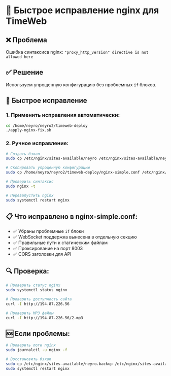 # 🚀 Быстрое исправление nginx для TimeWeb

## ❌ Проблема
Ошибка синтаксиса nginx: `"proxy_http_version" directive is not allowed here`

## ✅ Решение
Используем упрощенную конфигурацию без проблемных `if` блоков.

## 🔧 Быстрое исправление

### 1. Применить исправления автоматически:
```bash
cd /home/neyro/neyro2/timeweb-deploy
./apply-nginx-fix.sh
```

### 2. Ручное исправление:
```bash
# Создать бэкап
sudo cp /etc/nginx/sites-available/neyro /etc/nginx/sites-available/neyro.backup

# Скопировать упрощенную конфигурацию
sudo cp /home/neyro/neyro2/timeweb-deploy/nginx-simple.conf /etc/nginx/sites-available/neyro

# Проверить синтаксис
sudo nginx -t

# Перезапустить nginx
sudo systemctl restart nginx
```

## 📋 Что исправлено в nginx-simple.conf:
- ✅ Убраны проблемные `if` блоки
- ✅ WebSocket поддержка вынесена в отдельную секцию
- ✅ Правильные пути к статическим файлам
- ✅ Проксирование на порт 8003
- ✅ CORS заголовки для API

## 🔍 Проверка:
```bash
# Проверить статус nginx
sudo systemctl status nginx

# Проверить доступность сайта
curl -I http://194.87.226.56

# Проверить MP3 файлы
curl -I http://194.87.226.56/2.mp3
```

## 🆘 Если проблемы:
```bash
# Проверить логи nginx
sudo journalctl -u nginx -f

# Восстановить бэкап
sudo cp /etc/nginx/sites-available/neyro.backup /etc/nginx/sites-available/neyro
sudo systemctl restart nginx
```